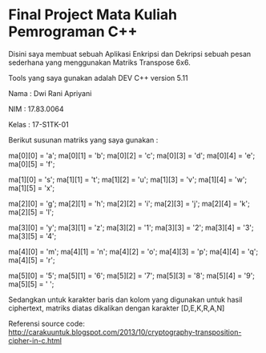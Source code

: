 # Final Project Mata Kuliah Pemrograman C++

Disini saya membuat sebuah Aplikasi Enkripsi dan Dekripsi sebuah pesan sederhana yang menggunakan Matriks Transpose 6x6.

Tools yang saya gunakan adalah DEV C++ version 5.11

Nama  : Dwi Rani Apriyani

NIM   : 17.83.0064

Kelas : 17-S1TK-01

Berikut susunan matriks yang saya gunakan :

ma[0][0] = 'a'; ma[0][1] = 'b'; ma[0][2] = 'c'; ma[0][3] = 'd'; ma[0][4] = 'e'; ma[0][5] = 'f';

ma[1][0] = 's'; ma[1][1] = 't'; ma[1][2] = 'u'; ma[1][3] = 'v'; ma[1][4] = 'w'; ma[1][5] = 'x';

ma[2][0] = 'g'; ma[2][1] = 'h'; ma[2][2] = 'i'; ma[2][3] = 'j'; ma[2][4] = 'k'; ma[2][5] = 'l';

ma[3][0] = 'y'; ma[3][1] = 'z'; ma[3][2] = '1'; ma[3][3] = '2'; ma[3][4] = '3'; ma[3][5] = '4';

ma[4][0] = 'm'; ma[4][1] = 'n'; ma[4][2] = 'o'; ma[4][3] = 'p'; ma[4][4] = 'q'; ma[4][5] = 'r';

ma[5][0] = '5'; ma[5][1] = '6'; ma[5][2] = '7'; ma[5][3] = '8'; ma[5][4] = '9'; ma[5][5] = ' ';

Sedangkan untuk karakter baris dan kolom yang digunakan untuk hasil ciphertext, matriks diatas dikalikan dengan karakter [D,E,K,R,A,N]

Referensi source code: http://carakuuntuk.blogspot.com/2013/10/cryptography-transposition-cipher-in-c.html

